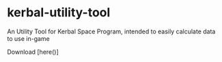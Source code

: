# kerbal-utility-tool
An Utility Tool for Kerbal Space Program, intended to easily calculate data to use in-game

Download [here()]